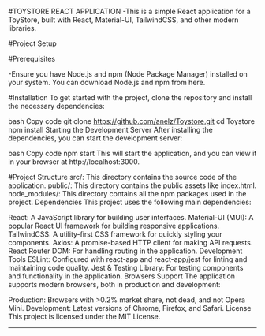 #TOYSTORE REACT APPLICATION
-This is a simple React application for a ToyStore, built with React, Material-UI, TailwindCSS, and other modern libraries.

#Project Setup

#Prerequisites

-Ensure you have Node.js and npm (Node Package Manager) installed on your system. You can download Node.js and npm from here.

#Installation
To get started with the project, clone the repository and install the necessary dependencies:

bash
Copy code
git clone https://github.com/anelz/Toystore.git
cd Toystore 
npm install
Starting the Development Server
After installing the dependencies, you can start the development server:

bash
Copy code
npm start
This will start the application, and you can view it in your browser at http://localhost:3000.


#Project Structure
src/: This directory contains the source code of the application.
public/: This directory contains the public assets like index.html.
node_modules/: This directory contains all the npm packages used in the project.
Dependencies
This project uses the following main dependencies:

React: A JavaScript library for building user interfaces.
Material-UI (MUI): A popular React UI framework for building responsive applications.
TailwindCSS: A utility-first CSS framework for quickly styling your components.
Axios: A promise-based HTTP client for making API requests.
React Router DOM: For handling routing in the application.
Development Tools
ESLint: Configured with react-app and react-app/jest for linting and maintaining code quality.
Jest & Testing Library: For testing components and functionality in the application.
Browsers Support
The application supports modern browsers, both in production and development:

Production: Browsers with >0.2% market share, not dead, and not Opera Mini.
Development: Latest versions of Chrome, Firefox, and Safari.
License
This project is licensed under the MIT License.

-----------------------------------------------------------------
